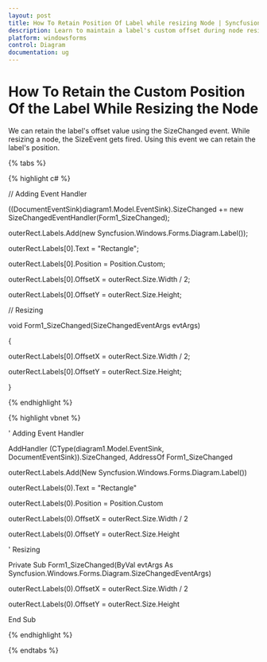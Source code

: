 ```yaml
---
layout: post
title: How To Retain Position Of Label while resizing Node | Syncfusion®
description: Learn to maintain a label's custom offset during node resizing by leveraging the SizeChanged event to update and preserve its position dynamically.
platform: windowsforms
control: Diagram
documentation: ug
---
```


# How To Retain the Custom Position Of the Label While Resizing the Node

We can retain the label's offset value using the SizeChanged event. While resizing a node, the SizeEvent gets fired. Using this event we can retain the label's position.

{% tabs %}

{% highlight c# %}

// Adding Event Handler 

((DocumentEventSink)diagram1.Model.EventSink).SizeChanged += new SizeChangedEventHandler(Form1_SizeChanged); 

outerRect.Labels.Add(new Syncfusion.Windows.Forms.Diagram.Label()); 

outerRect.Labels[0].Text = "Rectangle"; 

outerRect.Labels[0].Position = Position.Custom; 

outerRect.Labels[0].OffsetX = outerRect.Size.Width / 2; 

outerRect.Labels[0].OffsetY = outerRect.Size.Height;  

// Resizing  

void Form1_SizeChanged(SizeChangedEventArgs evtArgs) 

{ 

outerRect.Labels[0].OffsetX = outerRect.Size.Width / 2; 

outerRect.Labels[0].OffsetY = outerRect.Size.Height;  

} 

{% endhighlight %}

{% highlight vbnet %}

' Adding Event Handler 

AddHandler (CType(diagram1.Model.EventSink, DocumentEventSink)).SizeChanged, AddressOf Form1_SizeChanged 

outerRect.Labels.Add(New Syncfusion.Windows.Forms.Diagram.Label()) 

outerRect.Labels(0).Text = "Rectangle" 

outerRect.Labels(0).Position = Position.Custom 

outerRect.Labels(0).OffsetX = outerRect.Size.Width / 2 

outerRect.Labels(0).OffsetY = outerRect.Size.Height 

' Resizing  

Private Sub Form1_SizeChanged(ByVal evtArgs As Syncfusion.Windows.Forms.Diagram.SizeChangedEventArgs)

outerRect.Labels(0).OffsetX = outerRect.Size.Width / 2

outerRect.Labels(0).OffsetY = outerRect.Size.Height

End Sub

{% endhighlight %}

{% endtabs %}